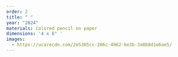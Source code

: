 ```yaml
---
order: 2
title: " "
year: "2024"
materials: Colored pencil on paper
dimensions: '4 x 6" '
images:
  - https://ucarecdn.com/2e5365cc-206c-4962-be3b-3a8b8d1e6ae5/
---
```


